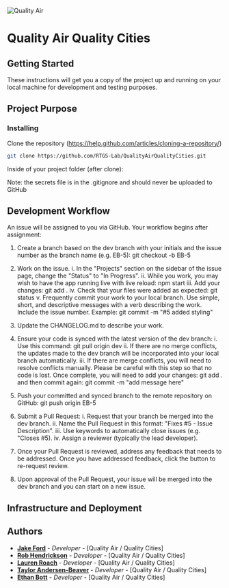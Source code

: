 ![Quality Air](https://user-images.githubusercontent.com/97995925/218176014-abeaf7e2-899f-4d85-beaf-7bbee76a279f.png)

# Quality Air Quality Cities

## Getting Started
These instructions will get you a copy of the project up and running on your local machine for development and testing purposes. 

## Project Purpose

### Installing

Clone the repository (https://help.github.com/articles/cloning-a-repository/)

```bash
git clone https://github.com/RTGS-Lab/QualityAirQualityCities.git
```
Inside of your project folder (after clone):

Note: the secrets file is in the .gitignore and should never be uploaded to GitHub

## Development Workflow
An issue will be assigned to you via GitHub. Your workflow begins after assignment:
1.	Create a branch based on the dev branch with your initials and the issue number as the branch name (e.g. EB-5): git checkout -b EB-5

2.	Work on the issue.
i.	In the "Projects" section on the sidebar of the issue page, change the "Status" to "In Progress".
ii.	While you work, you may wish to have the app running live with live reload: npm start
iii.	Add your changes: git add .
iv.	Check that your files were added as expected: git status
v.	Frequently commit your work to your local branch. Use simple, short, and descriptive messages with a verb describing the work. Include the issue number. Example: git commit -m "#5 added styling"
3.	Update the CHANGELOG.md to describe your work.
4.	Ensure your code is synced with the latest version of the dev branch:
i.	Use this command: git pull origin dev
ii.	If there are no merge conflicts, the updates made to the dev branch will be incorporated into your local branch automatically.
iii.	If there are merge conflicts, you will need to resolve conflicts manually. Please be careful with this step so that no code is lost. Once complete, you will need to add your changes: git add . and then commit again: git commit -m "add message here"
5.	Push your committed and synced branch to the remote repository on GitHub: git push origin EB-5
6.	Submit a Pull Request:
i.	Request that your branch be merged into the dev branch.
ii.	Name the Pull Request in this format: "Fixes #5 - Issue Description".
iii.	Use keywords to automatically close issues (e.g. "Closes #5).
iv.	Assign a reviewer (typically the lead developer).
7.	Once your Pull Request is reviewed, address any feedback that needs to be addressed. Once you have addressed feedback, click the button to re-request review.
8.	Upon approval of the Pull Request, your issue will be merged into the dev branch and you can start on a new issue.




## Infrastructure and Deployment

## Authors
* **[Jake Ford](https://cla.umn.edu/mgis/people/graduate-students)**  - *Developer* - [Quality Air / Quality Cities]
* **[Rob Hendrickson](https://cla.umn.edu/mgis/people/graduate-students)**  - *Developer* - [Quality Air / Quality Cities]
* **[Lauren Roach](https://cla.umn.edu/mgis/people/graduate-students)**  - *Developer* - [Quality Air / Quality Cities]
* **[Taylor Andersen-Beaver](https://cla.umn.edu/mgis/people/graduate-students)**  - *Developer* - [Quality Air / Quality Cities]
* **[Ethan Bott](https://cla.umn.edu/mgis/people/graduate-students)**  - *Developer* - [Quality Air / Quality Cities]
